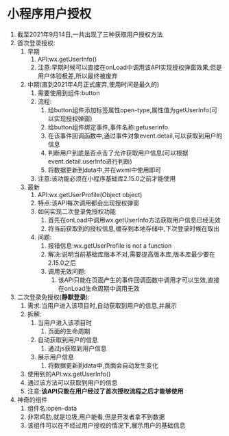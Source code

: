 # 小程序用户授权

1. 截至2021年9月14日,一共出现了三种获取用户授权方法
2. 首次登录授权:
   1. 早期
      1. API:wx.getUserInfo()
      2. 注意:早期时候可以直接在onLoad中调用该API实现授权弹窗效果,但是用户体验极差,所以最终被废弃
   2. 中期(直到2021年4月正式废弃,使用时间是最久的)
      1. 需要使用到组件:button
      2. 流程:
         1. 给button组件添加标签属性open-type,属性值为getUserInfo(可以实现授权弹窗)
         2. 给button组件绑定事件,事件名称:getuserinfo
         3. 在该事件回调函数中,通过事件对象event.detail,可以获取到用户的信息
         4. 判断用户到底是否点击了允许获取用户信息(可以根据event.detail.userInfo进行判断)
         5. 将数据更新到data中,并在wxml中使用即可
      3. 注意:该功能必须在小程序基础库2.15.0之前才能使用
   3. 最新
      1. API:wx.getUserProfile(Object object)
      2. 特点:该API每次调用都会出现授权弹窗
      3. 如何实现二次登录免授权功能
         1. 首先在onLoad中调用wx.getUserInfo方法获取用户信息已经无效
         2. 将当前获取到的授权信息,缓存到本地存储中,下次登录时候在取出
      4. 问题:
         1. 报错信息:wx.getUserProfile is not a function
         2. 解决:说明当前基础库版本不对,需要提高版本库,版本库最少要在2.15.0之后
         3. 调用无效问题:
            1. 该API只能在页面产生的事件回调函数中调用才可以生效,直接在onLoad生命周期中调用无效
3. 二次登录免授权(**静默登录**):
   1. 需求:当用户进入该项目时,自动获取到用户的信息,并展示
   2. 拆解:
      1. 当用户进入该项目时
         1. 页面的生命周期
      2. 自动获取到用户的信息
         1. 通过js获取到用户信息
      3. 展示用户信息
         1. 将数据更新到data中,页面会自动发生变化
   3. 使用到的API:wx.getUserInfo()
   4. 通过该方法可以获取到用户的信息
   5. 注意:**该API只能在用户经过了首次授权流程之后才能够使用**
4. 神奇的组件
   1. 组件名:open-data
   2. 非常鸡肋,就是垃圾,用户能看,但是开发者拿不到数据
   3. 该组件可以在不经过用户授权的情况下,展示用户的基础信息

